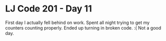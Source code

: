 # LJ Code 201 - Day 11

First day I actually fell behind on work.  Spent all night trying to get my counters counting properly.  Ended up turning in broken code.  :(  Not a good day.
